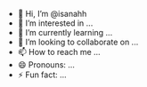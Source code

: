 - 👋 Hi, I’m @isanahh
- 👀 I’m interested in ...
- 🌱 I’m currently learning ...
- 💞️ I’m looking to collaborate on ...
- 📫 How to reach me ...
- 😄 Pronouns: ...
- ⚡ Fun fact: ...

<!---
isanahh/isanahh is a ✨ special ✨ repository because its `README.md` (this file) appears on your GitHub profile.
You can click the Preview link to take a look at your changes.
--->
